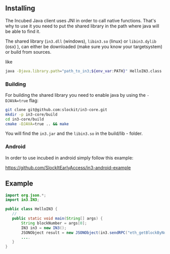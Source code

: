 ## Installing



The Incubed Java client uses JNI in order to call native functions. That's why to use it you need to put the shared library in the path where java will be able to find it. 

The shared library (`in3.dll` (windows), `libin3.so` (linux) or `libin3.dylib` (osx) ), can either be downloaded (make sure you know your targetsystem) or build from sources.

like

```sh
java -Djava.library.path="path_to_in3;${env_var:PATH}" HelloIN3.class
```


###  Building

For building the shared library you need to enable java by using the `-DJAVA=true` flag:

```sh
git clone git@github.com:slockit/in3-core.git
mkdir -p in3-core/build
cd in3-core/build
cmake -DJAVA=true .. && make
```

You will find the `in3.jar` and the `libin3.so` in the build/lib - folder.

### Android

In order to use incubed in android simply follow this example:

https://github.com/SlockItEarlyAccess/in3-android-example


## Example


```java
import org.json.*;
import in3.IN3;

public class HelloIN3 {  
   // 
   public static void main(String[] args) {
       String blockNumber = args[0]; 
       IN3 in3 = new IN3();
       JSONObject result = new JSONObject(in3.sendRPC("eth_getBlockByNumber",{ blockNumber ,true})));
       ....
   }
}
```


